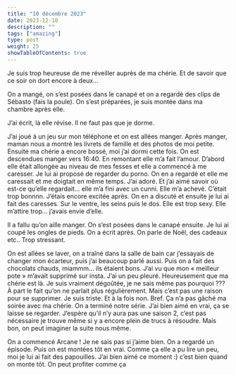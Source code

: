 ```yaml
---
title: "10 décembre 2023"
date: 2023-12-10
description: ""
tags: ["amazing"]
type: post
weight: 25
showTableOfContents: true
---
```


Je suis trop heureuse de me réveiller auprès de ma chérie. Et de savoir que ce soir on dort encore à deux…

On a mangé, on s’est posées dans le canapé et on a regardé des clips de Sébasto (fais la poule). On s’est préparées, je suis montée dans ma chambre après elle. 

J’ai écrit, là elle révise. Il ne faut pas que je dorme. 

J’ai joué à un jeu sur mon téléphone et on est allées manger. Après manger, maman nous a montré les livrets de famille et des photos de moi petite. Ensuite ma chérie a encore bossé, moi j’ai dormi cette fois. On est descendues manger vers 16:40. En remontant elle m’a fait l’amour. D’abord elle était allongée au niveau de mes fesses et elle a commencé à me caresser. Je lui ai proposé de regarder du porno. On en a regardé et elle me caressait et me doigtait en même temps. J’ai adoré. Et j’ai aimé savoir où est-ce qu’elle regardait… elle m’a fini avec un cunni. Elle m’a achevé. C’était trop bonnnn. J’étais encore excitée après. On en a discuté et ensuite je lui ai fait des caresses. Sur le ventre, les seins puis le dos. Elle est trop sexy. Elle m’attire trop… j’avais envie d’elle. 

Il a fallu qu’on aille manger. On s’est posées dans le canapé ensuite. Je lui ai coupé les ongles de pieds. On a écrit après. On parle de Noël, des cadeaux etc.. Trop stressant. 

On est allées se laver, on a traîné dans la salle de bain car j’essayais de changer mon écarteur, puis j’ai beaucoup parlé aussi. Puis on a fait des chocolats chauds, miammm… ils étaient bons. J’ai vu que mon « meilleur pote » m’avait supprimé sur insta. J’ai un peu pleuré. Heureusement que ma chérie est là. Je suis vraiment dégoûtée, je ne sais même pas pourquoi ??? À part le fait qu’on ne parlait plus régulièrement. Mais c’est pas une raison pour se supprimer. Je suis triste. Et à la fois non. Bref. Ça n’a pas gâché ma soirée avec ma chérie. On a terminé notre série. J’ai bien aimé en vrai, ça se laisse se regarder. J’espère qu’il n’y aura pas une saison 2, c’est pas nécessaire je trouve même si y a encore plein de trucs à résoudre. Mais bon, on peut imaginer la suite nous même. 

On a commencé Arcane ! Je ne sais pas si j’aime bien. On a regardé un épisode. Puis on est montées tôt en vrai.  Comme ça elle a pu lire un peu, moi je lui ai fait des papouilles. J’ai bien aimé ce moment :) c’est bien quand on monte tôt. On peut profiter comme ça 